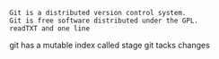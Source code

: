 ```
Git is a distributed version control system.
Git is free software distributed under the GPL.
readTXT and one line
```

git has a mutable index called stage git tacks changes

